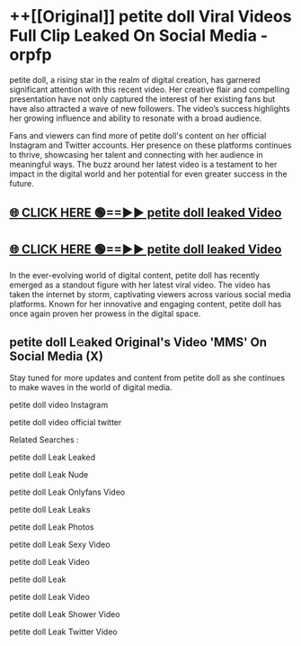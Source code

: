 # ++[[Original]] petite doll Viral Videos Full Clip Leaked On Social Media - orpfp<br>

petite doll, a rising star in the realm of digital creation, has garnered significant attention with this recent video. Her creative flair and compelling presentation have not only captured the interest of her existing fans but have also attracted a wave of new followers. The video’s success highlights her growing influence and ability to resonate with a broad audience.

Fans and viewers can find more of petite doll's content on her official Instagram and Twitter accounts. Her presence on these platforms continues to thrive, showcasing her talent and connecting with her audience in meaningful ways. The buzz around her latest video is a testament to her impact in the digital world and her potential for even greater success in the future.


## [🌐 CLICK HERE 🟢==►► petite doll leaked Video ](https://onlyclips.site?title=petite_doll&ref=git)

## [🌐 CLICK HERE 🟢==►► petite doll leaked Video ](https://onlyclips.site?title=petite_doll&ref=git)


In the ever-evolving world of digital content, petite doll has recently emerged as a standout figure with her latest viral video. The video has taken the internet by storm, captivating viewers across various social media platforms. Known for her innovative and engaging content, petite doll has once again proven her prowess in the digital space.



## petite doll L𝚎aked Original's Video 'MMS' On Social Media (X)


Stay tuned for more updates and content from petite doll as she continues to make waves in the world of digital media.

petite doll video Instagram

petite doll video official twitter


Related Searches :

petite doll Leak Leaked

petite doll Leak Nude

petite doll Leak Onlyfans Video

petite doll Leak Leaks

petite doll Leak Photos

petite doll Leak Sexy Video

petite doll Leak Video

petite doll Leak

petite doll Leak Video

petite doll Leak Shower Video

petite doll Leak Twitter Video

